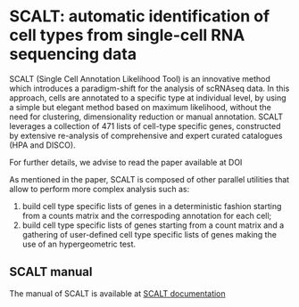 # SCALT: automatic identification of cell types from single-cell RNA sequencing data
SCALT (Single Cell Annotation Likelihood Tool) is an innovative method which introduces a paradigm-shift for the analysis of scRNAseq data. In this approach, cells are annotated to a specific type at individual level, by using a simple but elegant method based on maximum likelihood, without the need for clustering, dimensionality reduction or manual annotation. SCALT leverages a collection of 471 lists of cell-type specific genes, constructed by extensive re-analysis of comprehensive and expert curated catalogues (HPA and DISCO).

For further details, we advise to read the paper available at DOI

As mentioned in the paper, SCALT is composed of other parallel utilities that allow to perform more complex analysis such as:

1. build cell type specific lists of genes in a deterministic fashion starting from a counts matrix and the correspoding annotation for each cell;
2. build cell type specific lists of genes starting from a count matrix and a gathering of user-defined cell type specific lists of genes making the use of an hypergeometric test.


## SCALT manual
The manual of SCALT is available at [SCALT documentation](https://scalt.readthedocs.io/en/latest/)
